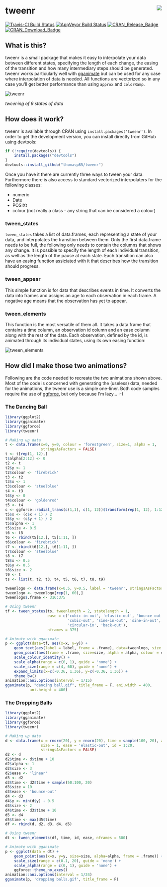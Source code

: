 # tweenr <img src="man/figures/logo.png" align="right" />

[![Travis-CI Build Status](https://travis-ci.org/thomasp85/tweenr.svg?branch=master)](https://travis-ci.org/thomasp85/tweenr) [![AppVeyor Build Status](https://ci.appveyor.com/api/projects/status/github/thomasp85/tweenr?branch=master&svg=true)](https://ci.appveyor.com/project/thomasp85/tweenr) [![CRAN\_Release\_Badge](http://www.r-pkg.org/badges/version-ago/tweenr)](https://CRAN.R-project.org/package=tweenr) [![CRAN\_Download\_Badge](http://cranlogs.r-pkg.org/badges/tweenr)](https://CRAN.R-project.org/package=tweenr)

## What is this?
tweenr is a small package that makes it easy to interpolate your data between
different states, specifying the length of each change, the easing of the
transition and how many intermediary steps should be generated. tweenr works
particularly well with [gganimate](https://github.com/dgrtwo/gganimate) but can
be used for any case where interpolation of data is needed. All functions are
vectorized so in any case you'll get better performance than using `approx` and 
`colorRamp`.

![tweenr](https://www.dropbox.com/s/iau6o90senz2ytv/showreel.gif?raw=1)

*tweening of 9 states of data*

## How does it work?
tweenr is available through CRAN using `install.packages('tweenr')`. In order to
get the development version, you can install directly from GitHub using 
devtools:

```r
if (!require(devtools)) {
    install.packages("devtools")
}
devtools::install_github("thomasp85/tweenr")
```

Once you have it there are currently three ways to tween your data. Furthermore
there is also access to standard vectorized interpolaters for the following 
classes:

- numeric
- Date
- POSIXt
- colour (not really a class - any string that can be considered a colour)

### tween_states
`tween_states` takes a list of data.frames, each representing a state of your
data, and interpolates the transition between them. Only the first data.frame
needs to be full, the following only needs to contain the columns that shows any
change. It is possible to specify the length of each individual transition, as
well as the length of the pause at each state. Each transition can also have an 
easing function assiciated with it that describes how the transition should 
progress.

### tween_appear
This simple function is for data that describes events in time. It converts the
data into frames and assigns an age to each observation in each frame. A 
negative age means that the observation has yet to appear.

### tween_elements
This function is the most versatile of them all. It takes a data.frame that 
contains a time column, an observation id column and an ease column along with 
the rest of the data. Each observation, defined by the id, is animated through 
its individual states, using its own easing function:

![tween_elements](https://www.dropbox.com/s/bbi25t699nf1au5/element.gif?raw=1)

## How did I make those two animations?
Following are the code needed to recreate the two animations shown above. Most
of the code is concerned with generating the (useless) data, needed for the
animations, the tweenr use is a simple one-liner. Both code samples require the 
use of [ggforce](https://github.com/thomasp85/ggforce), but only because I'm 
lazy... :-)

### The Dancing Ball
```r
library(ggplot2)
library(gganimate)
library(ggforce)
library(tweenr)

# Making up data
t <- data.frame(x=0, y=0, colour = 'forestgreen', size=1, alpha = 1, 
                stringsAsFactors = FALSE)
t <- t[rep(1, 12),]
t$alpha[2:12] <- 0
t2 <- t
t2$y <- 1
t2$colour <- 'firebrick'
t3 <- t2
t3$x <- 1
t3$colour <- 'steelblue'
t4 <- t3
t4$y <- 0
t4$colour <- 'goldenrod'
t5 <- t4
c <- ggforce::radial_trans(c(1,1), c(1, 12))$transform(rep(1, 12), 1:12)
t5$x <- (c$x + 1) / 2
t5$y <- (c$y + 1) / 2
t5$alpha <- 1
t5$size <- 0.5
t6 <- t5
t6 <- rbind(t5[12,], t5[1:11, ])
t6$colour <- 'firebrick'
t7 <- rbind(t6[12,], t6[1:11, ])
t7$colour <- 'steelblue'
t8 <- t7
t8$x <- 0.5
t8$y <- 0.5
t8$size <- 2
t9 <- t
ts <- list(t, t2, t3, t4, t5, t6, t7, t8, t9)

tweenlogo <- data.frame(x=0.5, y=0.5, label = 'tweenr', stringsAsFactors = F)
tweenlogo <- tweenlogo[rep(1, 60),]
tweenlogo$.frame <- 316:375

# Using tweenr
tf <- tween_states(ts, tweenlength = 2, statelength = 1, 
                   ease = c('cubic-in-out', 'elastic-out', 'bounce-out', 
                            'cubic-out', 'sine-in-out', 'sine-in-out', 
                            'circular-in', 'back-out'), 
                   nframes = 375)

# Animate with gganimate
p <- ggplot(data=tf, aes(x=x, y=y)) + 
    geom_text(aes(label = label, frame = .frame), data=tweenlogo, size = 13) + 
    geom_point(aes(frame = .frame, size=size, alpha = alpha, colour = colour)) + 
    scale_colour_identity() + 
    scale_alpha(range = c(0, 1), guide = 'none') +
    scale_size(range = c(4, 60), guide = 'none') + 
    expand_limits(x=c(-0.36, 1.36), y=c(-0.36, 1.36)) + 
    theme_bw()
animation::ani.options(interval = 1/15)
gganimate(p, "dancing ball.gif", title_frame = F, ani.width = 400, 
           ani.height = 400)
```

### The Dropping Balls
```r
library(ggplot2)
library(gganimate)
library(ggforce)
library(tweenr)

# Making up data
d <- data.frame(x = rnorm(20), y = rnorm(20), time = sample(100, 20), alpha = 0, 
                size = 1, ease = 'elastic-out', id = 1:20, 
                stringsAsFactors = FALSE)
d2 <- d
d2$time <- d$time + 10
d2$alpha <- 1
d2$size <- 3
d2$ease <- 'linear'
d3 <- d2
d3$time <- d2$time + sample(50:100, 20)
d3$size = 10
d3$ease <- 'bounce-out'
d4 <- d3
d4$y <- min(d$y) - 0.5
d4$size <- 2
d4$time <- d3$time + 10
d5 <- d4
d5$time <- max(d5$time)
df <- rbind(d, d2, d3, d4, d5)

# Using tweenr
dt <- tween_elements(df, time, id, ease, nframes = 500)

# Animate with gganimate
p <- ggplot(data = dt) + 
    geom_point(aes(x=x, y=y, size=size, alpha=alpha, frame = .frame)) + 
    scale_size(range = c(0.1, 20), guide = 'none') + 
    scale_alpha(range = c(0, 1), guide = 'none') + 
    ggforce::theme_no_axes()
animation::ani.options(interval = 1/24)
gganimate(p, 'dropping balls.gif', title_frame = F)
```

